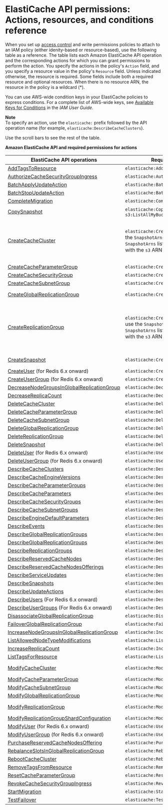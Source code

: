 # ElastiCache API permissions: Actions, resources, and conditions reference<a name="IAM.APIReference"></a>

When you set up [access control](IAM.md#IAM.AccessControl) and write permissions policies to attach to an IAM policy \(either idenity\-based or resource\-based\), use the following table as a reference\. The table lists each Amazon ElastiCache API operation and the corresponding actions for which you can grant permissions to perform the action\. You specify the actions in the policy's `Action` field, and you specify a resource value in the policy's `Resource` field\. Unless indicated otherwise, the resource is required\. Some fields include both a required resource and optional resources\. When there is no resource ARN, the resource in the policy is a wildcard \(\*\)\.

You can use AWS\-wide condition keys in your ElastiCache policies to express conditions\. For a complete list of AWS\-wide keys, see [Available Keys for Conditions](https://docs.aws.amazon.com/IAM/latest/UserGuide/reference_policies_elements.html#AvailableKeys) in the *IAM User Guide*\.

**Note**  
To specify an action, use the `elasticache:` prefix followed by the API operation name \(for example, `elasticache:DescribeCacheClusters`\)\.

Use the scroll bars to see the rest of the table\.


**Amazon ElastiCache API and required permissions for actions**  

| ElastiCache API operations | Required permissions \(API actions\) | Resources  | 
| --- | --- | --- | 
|  [AddTagsToResource](https://docs.aws.amazon.com/AmazonElastiCache/latest/APIReference/API_AddTagsToResource.html) | `elasticache:AddTagsToResource` | \(Optional\) Cluster, snapshot | 
|  [AuthorizeCacheSecurityGroupIngress](https://docs.aws.amazon.com/AmazonElastiCache/latest/APIReference/API_AuthorizeCacheSecurityGroupIngress.html) | `elasticache:AuthorizeCacheSecurityGroupIngress` | Security group | 
|  [BatchApplyUpdateAction](https://docs.aws.amazon.com/AmazonElastiCache/latest/APIReference/API_BatchApplyUpdateAction.html) |   `elasticache:BatchApplyUpdateAction` |  \(Optional\) Cluster, replication group | 
| [BatchStopUpdateAction](https://docs.aws.amazon.com/AmazonElastiCache/latest/APIReference/API_BatchStopUpdateAction.html) |   `elasticache:BatchStopUpdateAction` |  \(Optional\) Cluster, replication group | 
| [CompleteMigration](https://docs.aws.amazon.com/AmazonElastiCache/latest/APIReference/API_CompleteMigration.html) |   `elasticache:CompleteMigration` |  \(Optional\) Cluster, replication group | 
|  [CopySnapshot](https://docs.aws.amazon.com/AmazonElastiCache/latest/APIReference/API_CopySnapshot.html) |  `elasticache:CopySnapshot` `s3:GetBucketLocation` `s3:ListAllMyBuckets` |  Snapshot \(Source, Target\) \* \* | 
|  [CreateCacheCluster](https://docs.aws.amazon.com/AmazonElastiCache/latest/APIReference/API_CreateCacheCluster.html) |  `elasticache:CreateCacheCluster` `s3:GetObject`  If you use the `SnapshotArns` parameter, each member of the `SnapshotArns` list requires its own `s3:GetObject` permission with the `s3` ARN as its resource\.  |  Parameter group\. \(Optional\) Cache cluster, Replication group, Snapshot, Security group Ids and Subnet group `arn:aws:s3:::my_bucket/snapshot1.rdb` Where *my\_bucket*/*snapshot1* is an S3 bucket and snapshot that you want to create the cache cluster from\. | 
|  [CreateCacheParameterGroup](https://docs.aws.amazon.com/AmazonElastiCache/latest/APIReference/API_CreateCacheParameterGroup.html) | `elasticache:CreateCacheParameterGroup` | Parameter group | 
|  [CreateCacheSecurityGroup](https://docs.aws.amazon.com/AmazonElastiCache/latest/APIReference/API_CreateCacheSecurityGroup.html) | `elasticache:CreateCacheSecurityGroup` | Security group | 
|  [CreateCacheSubnetGroup](https://docs.aws.amazon.com/AmazonElastiCache/latest/APIReference/API_CreateCacheSubnetGroup.html) | `elasticache:CreateCacheSubnetGroup` | Subnet group | \* | 
|  [CreateGlobalReplicationGroup](https://docs.aws.amazon.com/AmazonElastiCache/latest/APIReference/API_CreateGlobalReplicationGroup.html) |  `elasticache:CreateGlobalReplicationGroup` | Global replication group, replication group | 
|  [CreateReplicationGroup](https://docs.aws.amazon.com/AmazonElastiCache/latest/APIReference/API_CreateReplicationGroup.html) |  `elasticache:CreateReplicationGroup` `s3:GetObject`  If you use the `SnapshotArns` parameter, each member of the `SnapshotArns` list requires its own `s3:GetObject` permission with the `s3` ARN as its resource\.  |  Parameter group\. \(Optional\) Replication group, Snapshot, Subnet group, Global Replication Group, Primary cluster Id, Security group Ids `arn:aws:s3:::my_bucket/snapshot1.rdb` Where *my\_bucket*/*snapshot1* is an S3 bucket and snapshot that you want to create the cache cluster from\. | 
|  [CreateSnapshot](https://docs.aws.amazon.com/AmazonElastiCache/latest/APIReference/API_CreateSnapshot.html) | `elasticache:CreateSnapshot` | Snapshot\. \(Optional\) Cache cluster, Replication group | 
|  [CreateUser](https://docs.aws.amazon.com/AmazonElastiCache/latest/APIReference/API_CreateUser.html) \(for Redis 6\.x onward\) | `elasticache:CreateUser` | User | 
|  [CreateUserGroup](https://docs.aws.amazon.com/AmazonElastiCache/latest/APIReference/API_CreateUserGroup.html) \(for Redis 6\.x onward\) | `elasticache:CreateUserGroup` | UserGroup | 
|  [DecreaseNodeGroupsInGlobalReplicationGroup](https://docs.aws.amazon.com/AmazonElastiCache/latest/APIReference/API_DecreaseNodeGroupsInGlobalReplicationGroup.html) | `elasticache:DecreaseNodeGroupsInGlobalReplicationGroup` | GlobalReplicationGroup | 
|  [DecreaseReplicaCount](https://docs.aws.amazon.com/AmazonElastiCache/latest/APIReference/API_DecreaseReplicaCount.html) | `elasticache:DecreaseReplicaCount` | Replication group | 
|  [DeleteCacheCluster](https://docs.aws.amazon.com/AmazonElastiCache/latest/APIReference/API_DeleteCacheCluster.html) | `elasticache:DeleteCacheCluster` | Cache cluster\. \(Optional\) Snapshot | 
|  [DeleteCacheParameterGroup](https://docs.aws.amazon.com/AmazonElastiCache/latest/APIReference/API_DeleteCacheParameterGroup.html) | `elasticache:DeleteCacheParameterGroup` | Parameter group | 
|  [DeleteCacheSubnetGroup](https://docs.aws.amazon.com/AmazonElastiCache/latest/APIReference/API_DeleteCacheSubnetGroup.html) | `elasticache:DeleteCacheSubnetGroup` | Subnet group | 
|  [DeleteGlobalReplicationGroup](https://docs.aws.amazon.com/AmazonElastiCache/latest/APIReference/API_DeleteGlobalReplicationGroup.html) | `elasticache:DeleteGlobalReplicationGroup` | GlobalReplicationGroup | 
|  [DeleteReplicationGroup](https://docs.aws.amazon.com/AmazonElastiCache/latest/APIReference/API_DeleteReplicationGroup.html) | `elasticache:DeleteReplicationGroup` | Replication group\. \(Optional\) Snapshot | 
|  [DeleteSnapshot](https://docs.aws.amazon.com/AmazonElastiCache/latest/APIReference/API_DeleteSnapshot.html) | `elasticache:DeleteSnapshot` | Snapshot | 
|  [DeleteUser](https://docs.aws.amazon.com/AmazonElastiCache/latest/APIReference/API_DeleteUser.html) \(for Redis 6\.x onward\)  | `elasticache:User` | User | 
|  [DeleteUserGroup](https://docs.aws.amazon.com/AmazonElastiCache/latest/APIReference/API_DeleteUserGroup.html) \(for Redis 6\.x onward\)  | `elasticache:UserGroup` | UserGroup | 
|  [DescribeCacheClusters](https://docs.aws.amazon.com/AmazonElastiCache/latest/APIReference/API_DescribeCacheClusters.html) | `elasticache:DescribeCacheClusters` | Cluster | 
|  [DescribeCacheEngineVersions](https://docs.aws.amazon.com/AmazonElastiCache/latest/APIReference/API_DescribeCacheEngineVersions.html) | `elasticache:DescribeCacheEngineVersions` | No Resource ARN: \* | 
|  [DescribeCacheParameterGroups](https://docs.aws.amazon.com/AmazonElastiCache/latest/APIReference/API_DescribeCacheParameterGroups.html) | `elasticache:DescribeCacheParameterGroups` | Parameter group | 
|  [DescribeCacheParameters](https://docs.aws.amazon.com/AmazonElastiCache/latest/APIReference/API_DescribeCacheParameters.html) | `elasticache:DescribeCacheParameters` | Parameter group | 
|  [DescribeCacheSecurityGroups](https://docs.aws.amazon.com/AmazonElastiCache/latest/APIReference/API_DescribeCacheSecurityGroups.html) | `elasticache:DescribeCacheSecurityGroups` | Security group | 
|  [DescribeCacheSubnetGroups](https://docs.aws.amazon.com/AmazonElastiCache/latest/APIReference/API_DescribeCacheSubnetGroups.html) | `elasticache:DescribeCacheSubnetGroups` | Subnet group | \* | 
|  [DescribeEngineDefaultParameters](https://docs.aws.amazon.com/AmazonElastiCache/latest/APIReference/API_DescribeEngineDefaultParameters.html) | `elasticache:DescribeEngineDefaultParameters` | No Resource ARN:\* | 
|  [DescribeEvents](https://docs.aws.amazon.com/AmazonElastiCache/latest/APIReference/API_DescribeEvents.html) | `elasticache:DescribeEvents` | No Resource ARN: \* | 
|  [DescribeGlobalReplicationGroups](https://docs.aws.amazon.com/AmazonElastiCache/latest/APIReference/API_DescribeGlobalReplicationGroups.html) | `elasticache:DescribeGlobalReplicationGroups` | GlobalReplicationGroup | 
|  [DescribeGlobalReplicationGroups](https://docs.aws.amazon.com/AmazonElastiCache/latest/APIReference/API_DescribeGlobalReplicationGroups.html) | `elasticache:DescribeGlobalReplicationGroups` | No Resource ARN: \* | 
|  [DescribeReplicationGroups](https://docs.aws.amazon.com/AmazonElastiCache/latest/APIReference/API_DescribeReplicationGroups.html) | `elasticache:DescribeReplicationGroups` | ReplicationGroup | 
|  [DescribeReservedCacheNodes](https://docs.aws.amazon.com/AmazonElastiCache/latest/APIReference/API_DescribeReservedCacheNodes.html) | `elasticache:DescribeReservedCacheNodes` | Reserved\-instance | 
|  [DescribeReservedCacheNodesOfferings](https://docs.aws.amazon.com/AmazonElastiCache/latest/APIReference/API_DescribeReservedCacheNodesOfferings.html) | `elasticache:DescribeReservedCacheNodesOfferings` | No Resource ARN: \* | 
|  [DescribeServiceUpdates](https://docs.aws.amazon.com/AmazonElastiCache/latest/APIReference/API_DescribeServiceUpdates.html) | `elasticache:DescribeServiceUpdates` | No Resource ARN: \* | 
|  [DescribeSnapshots](https://docs.aws.amazon.com/AmazonElastiCache/latest/APIReference/API_DescribeSnapshots.html) | `elasticache:DescribeSnapshots` | Snapshot | 
|  [DescribeUpdateActions](https://docs.aws.amazon.com/AmazonElastiCache/latest/APIReference/API_DescribeUpdateActions.html) | `elasticache:DescribeUpdateActions` | \(Optional\) Cluster, replication group | 
|  [DescribeUsers](https://docs.aws.amazon.com/AmazonElastiCache/latest/APIReference/API_DescribeUsers.html) \(For Redis 6\.x onward\) | `elasticache:DescribeUsers` | User | 
|  [DescribeUserGroups](https://docs.aws.amazon.com/AmazonElastiCache/latest/APIReference/API_DescribeUserGroups.html) \(For Redis 6\.x onward\) | `elasticache:DescribeUserGroups` | UserGroup | 
|  [DisassociateGlobalReplicationGroup](https://docs.aws.amazon.com/AmazonElastiCache/latest/APIReference/API_DisassociateGlobalReplicationGroup.html) | `elasticache:DisassociateGlobalReplicationGroup` | GlobalReplicationGroup | 
|  [FailoverGlobalReplicationGroup](https://docs.aws.amazon.com/AmazonElastiCache/latest/APIReference/API_FailoverGlobalReplicationGroup.html) | `elasticache:FailoverGlobalReplicationGroup` | GlobalReplicationGroup | 
|  [IncreaseNodeGroupsInGlobalReplicationGroup](https://docs.aws.amazon.com/AmazonElastiCache/latest/APIReference/API_IncreaseNodeGroupsInGlobalReplicationGroup.html) | `elasticache:IncreaseNodeGroupsInGlobalReplicationGroup` | GlobalReplicationGroup | 
|  [ListAllowedNodeTypeModifications](https://docs.aws.amazon.com/AmazonElastiCache/latest/APIReference/API_ListAllowedNodeTypeModifications.html) | `elasticache:ListAllowedNodeTypeModifications` | \(Optional\) Cluster, replication group | 
|  [IncreaseReplicaCount](https://docs.aws.amazon.com/AmazonElastiCache/latest/APIReference/API_IncreaseReplicaCount.html) | `elasticache:IncreaseReplicaCount` | Replication group | 
|  [ListTagsForResource](https://docs.aws.amazon.com/AmazonElastiCache/latest/APIReference/API_ListTagsForResource.html) | `elasticache:ListTagsForResource` | \(Optional\) Cluster, snapshot | 
|  [ModifyCacheCluster](https://docs.aws.amazon.com/AmazonElastiCache/latest/APIReference/API_ModifyCacheCluster.html) | `elasticache:ModifyCacheCluster` | Cache cluster\. \(Optional\) Parameter group, Security group | 
|  [ModifyCacheParameterGroup](https://docs.aws.amazon.com/AmazonElastiCache/latest/APIReference/API_ModifyCacheParameterGroup.html) | `elasticache:ModifyCacheParameterGroup` | Parameter group | 
|  [ModifyCacheSubnetGroup](https://docs.aws.amazon.com/AmazonElastiCache/latest/APIReference/API_ModifyCacheSubnetGroup.html) | `elasticache:ModifyCacheSubnetGroup` | Subnet group | 
|  [ModifyGlobalReplicationGroup](https://docs.aws.amazon.com/AmazonElastiCache/latest/APIReference/API_ModifyGlobalReplicationGroup.html) | `elasticache:ModifyGlobalReplicationGroup` | GlobalReplicationGroup | 
|  [ModifyReplicationGroup](https://docs.aws.amazon.com/AmazonElastiCache/latest/APIReference/API_ModifyReplicationGroup.html) | `elasticache:ModifyReplicationGroup` | Replication group\. \(Optional\) Parameter group, Security group | 
|  [ModifyReplicationGroupShardConfiguration](https://docs.aws.amazon.com/AmazonElastiCache/latest/APIReference/API_ModifyReplicationGroupShardConfiguration.html) | `elasticache:ModifyReplicationGroupShardConfiguration` | Replication group | 
|  [ModifyUser](https://docs.aws.amazon.com/AmazonElastiCache/latest/APIReference/API_ModifyUser.html) \(for Redis 6\.x onward\)  | `elasticache:User` | User | 
|  [ModifyUserGroup](https://docs.aws.amazon.com/AmazonElastiCache/latest/APIReference/API_ModifyUserGroup.html) \(for Redis 6\.x onward\) | `elasticache:UserGroup` | UserGroup | 
|  [PurchaseReservedCacheNodesOffering](https://docs.aws.amazon.com/AmazonElastiCache/latest/APIReference/API_PurchaseReservedCacheNodesOffering.html) | `elasticache:PurchaseReservedCacheNodesOffering` | Reserved\-instance | 
|  [RebalanceSlotsInGlobalReplicationGroup](https://docs.aws.amazon.com/AmazonElastiCache/latest/APIReference/API_RebalanceSlotsInGlobalReplicationGroup.html) | `elasticache:RebalanceSlotsInGlobalReplicationGroup` | GlobalReplicationGroup | 
|  [RebootCacheCluster](https://docs.aws.amazon.com/AmazonElastiCache/latest/APIReference/API_RebootCacheCluster.html) | `elasticache:RebootCacheCluster` | Cluster | 
|  [RemoveTagsFromResource](https://docs.aws.amazon.com/AmazonElastiCache/latest/APIReference/API_RemoveTagsFromResource.html) | `elasticache:RemoveTagsFromResource` | \(Optional\) Cluster, snapshot | 
|  [ResetCacheParameterGroup](https://docs.aws.amazon.com/AmazonElastiCache/latest/APIReference/API_ResetCacheParameterGroup.html) | `elasticache:ResetCacheParameterGroup` | Parameter group | 
|  [RevokeCacheSecurityGroupIngress](https://docs.aws.amazon.com/AmazonElastiCache/latest/APIReference/API_RevokeCacheSecurityGroupIngress.html) | `elasticache:RevokeCacheSecurityGroupIngress` | No Resource ARN: \* | 
|  [StartMigration](https://docs.aws.amazon.com/AmazonElastiCache/latest/APIReference/API_StartMigration.html) | `elasticache:StartMigration` | Replication group | 
|  [TestFailover](https://docs.aws.amazon.com/AmazonElastiCache/latest/APIReference/API_TestFailover.html) | `elasticache:TestFailover` | Replication group | 
